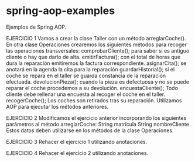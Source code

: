 # spring-aop-examples
Ejemplos de Spring AOP.

EJERCICIO 1
Vamos a crear la clase Taller con un método arreglarCoche().
En otra clase Operaciones crearemos los siguientes métodos para recoger las operaciones transversales:
	 comprobarCliente(); para saber si es antiguo cliente o hay que darlo de alta.
	 emitirFactura(); con el total de horas que dura la reparación emitiremos la factura correspondiente.
	 asignarCita(); se anotará en la agenda la cita para la reparación
	 guardarHistorial(); si el coche se repara en el taller se guarda constancia de la reparación efectuada.
	 devolucionPieza(); cuando la pieza es defectuosa y no se puede reparar el coche procedemos a su devolución.
	 encuestaCliente(); Todo cliente debe rellenar una encuesta al recoger el coche en el taller.
	 recogerCoche(); Los coches son retirados tras su reparación.
Utilizamos AOP para ejecutar los métodos anteriores.

EJERCICIO 2
Modificamos el ejercicio anterior incorporando los siguientes parámetros al método arreglarCoche:
	String matrícula
	String nombreCliente
Estos datos deben utilizarse en los métodos de la clase Operaciones.

EJERCICIO 3
Rehacer el ejercicio 1 utilizando anotaciones.

EJERCICIO 4
Rehacer el ejercicio 2 utilizando anotaciones.
